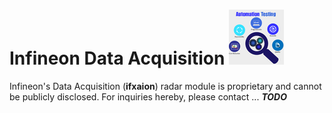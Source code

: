 # Infineon Data Acquisition ![Aion](img/aion.png)

Infineon's Data Acquisition (**ifxaion**) radar module is proprietary and cannot be publicly disclosed.
For inquiries hereby, please contact ... **_TODO_** 